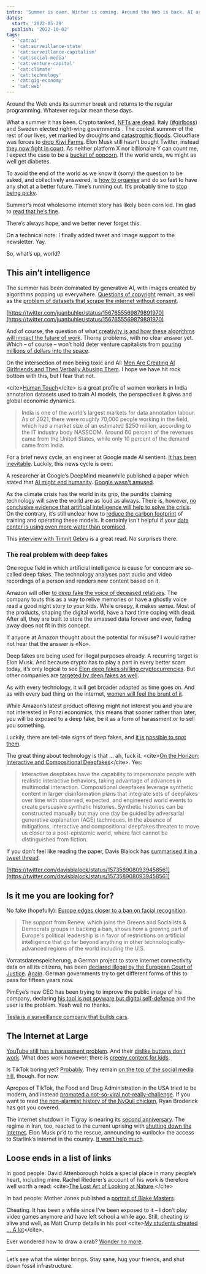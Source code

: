 ```yaml
---
intro: 'Summer is over. Winter is coming. Around the Web is back. AI art, deep fakes, and David Attenborough.'
dates:
  start: '2022-05-29'
  publish: '2022-10-02'
tags:
  - 'cat:ai'
  - 'cat:surveillance-state'
  - 'cat:surveillance-capitalism'
  - 'cat:social-media'
  - 'cat:venture-capital'
  - 'cat:climate'
  - 'cat:technology'
  - 'cat:gig-economy'
  - 'cat:web'
---
```


Around the Web ends its summer break and returns to the regular programming. Whatever regular mean these days.

What a summer it has been. Crypto tanked, [NFTs are dead](https://www.bloomberg.com/news/articles/2022-09-28/nft-volumes-tumble-97-from-2022-highs-as-frenzy-fades-chart). Italy ([\#girlboss](https://theintercept.com/2022/09/26/giorgia-meloni-italy-fascist/)) and Sweden elected right-wing governments . The coolest summer of the rest of our lives, yet marked by droughts and [catastrophic floods](https://www.esa.int/ESA_Multimedia/Images/2022/09/Pakistan_inundated?utm_source=pocket_mylist). Cloudflare was forces to [drop Kiwi Farms](https://www.washingtonpost.com/technology/2022/09/03/cloudflare-drops-kiwifarms/). Elon Musk still hasn’t bought Twitter, instead [they now fight in court](https://www.theverge.com/2022/9/16/23355051/elon-musk-whistleblower-lawsuit-twitter-chaos). As neither platform X nor billionaire Y can count me, I expect the case to be a [bucket of popcorn](https://www.washingtonpost.com/technology/2022/09/30/elon-musk-texts-twitter/). If the world ends, we might as well get diabetes.

To avoid the end of the world as we know it (sorry) the question to be asked, and collectively answered, is [how to organise](https://www.heise.de/tp/features/Lieferketten-sprengen-fuer-das-Klima-7219962.html?wt_mc=rss.red.tp.tp.atom.beitrag.beitrag) and do so fast to have any shot at a better future. Time’s running out. It’s probably time to [stop being picky](https://mobile.twitter.com/oezgeschmoezge/status/1541073635602997250).

Summer’s most wholesome internet story has likely been corn kid. I’m glad to [read that he’s fine](https://www.nytimes.com/2022/09/21/style/corn-kid-tariq-tiktok.html?referringSource=articleShare&smid=nytcore-ios-share).

There’s always hope, and we better never forget this.

On a technical note: I finally added tweet and image support to the newsletter. Yay.

So, what’s up, world?

## This ain’t intelligence

The summer has been dominated by generative AI, with images created by algorithms popping up everywhere. [Questions of copyright](https://venturebeat.com/ai/who-owns-dall-e-images-legal-ai-experts-weigh-in/) remain, as well as the [problem of datasets that scrape the internet without consent](https://www.vice.com/en_us/article/3ad58k/ai-is-probably-using-your-images-and-its-not-easy-to-opt-out).

[https://twitter.com/juanbuhler/status/1567655569879891970](https://twitter.com/juanbuhler/status/1567655569879891970)

And of course, the question of what[ creativity is and how these algorithms will impact the future of work](https://continuations.com/post/689477664364511232/the-meaning-of-machine-creativity). Thorny problems, with no clear answer yet. Which – of course – won’t hold deter venture capitalists from [pouring millions of dollars into the space](https://www.forbes.com/sites/kenrickcai/2022/09/07/stability-ai-funding-round-1-billion-valuation-stable-diffusion-text-to-image/).

On the intersection of men being toxic and AI: [Men Are Creating AI Girlfriends and Then Verbally Abusing Them](https://futurism.com/chatbot-abuse). I hope we have hit rock bottom with this, but I fear that not.

\<cite\>[Human Touch](https://fiftytwo.in/story/human-touch/)\</cite\> is a great profile of women workers in India annotation datasets used to train AI models, the perspectives it gives and global economic dynamics.

> India is one of the world’s largest markets for data annotation labour. As of 2021, there were roughly 70,000 people working in the field, which had a market size of an estimated $250 million, according to the IT industry body NASSCOM. Around 60 percent of the revenues came from the United States, while only 10 percent of the demand came from India.

For a brief news cycle, an engineer at Google made AI sentient. [It has been inevitable](https://www.washingtonpost.com/opinions/2022/06/17/google-ai-ethics-sentient-lemoine-warning/). Luckily, this news cycle is over.

A researcher at Google’s DeepMind meanwhile published a paper which stated that [AI might end humanity](https://www.vice.com/en/article/93aqep/google-deepmind-researcher-co-authors-paper-saying-ai-will-eliminate-humanity). [Google wasn't amused](https://www.vice.com/en/article/88qm5k/deepmind-says-it-had-nothing-to-do-with-research-paper-saying-ai-could-end-humanity).

As the climate crisis has the world in its grip, the pundits claiming technology will save the world are as loud as always. There is, however, [no conclusive evidence that artificial intelligence will help to solve the crisis](https://netzpolitik.org/2021/ki-und-klimawandel-falsche-versprechen/). On the contrary, it’s still unclear how to [reduce the carbon footprint](https://www.nature.com/articles/d41586-022-01983-7) of training and operating these models. It certainly isn't helpful if your [data center is using even more water than promised](https://www.datacenterdynamics.com/en/news/drought-stricken-holland-discovers-microsoft-data-center-slurped-84m-liters-of-drinking-water-last-year/).

This [interview with Timnit Gebru](https://www.getrevue.co/profile/themarkup/issues/building-ethical-artificial-intelligence-1189194) is a great read. No surprises there.

### The real problem with deep fakes

One rogue field in which artificial intelligence is cause for concern are so-called deep fakes. The technology analyses past audio and video recordings of a person and renders new content based on it.

Amazon will offer [to deep fake the voice of deceased relatives](https://gizmodo.com/amazon-alexa-deepfake-grandma-re-mars-demo-machine-lear-1849095743). The company touts this as a way to relive memories or have a ghostly voice read a good night story to your kids. While creepy, it makes sense. Most of the products, shaping the digital world, have a hard time coping with dead. After all, they are built to store the amassed data forever and ever, fading away does not fit in this concept.

If anyone at Amazon thought about the potential for misuse? I would rather not hear that the answer is «No».

Deep fakes are being used for illegal purposes already. A recurring target is Elon Musk. And because crypto has to play a part in every better scam today, it’s only logical to see [Elon deep fakes shilling cryptocurrencies](https://www.bleepingcomputer.com/news/security/elon-musk-deep-fakes-promote-new-bitvex-cryptocurrency-scam/). But other companies are [targeted by deep fakes as well](https://www.theregister.com/2022/09/28/trend_deepfake_video/).

As with every technology, it will get broader adapted as time goes on. And as with every bad thing on the internet, [women will feel the brunt of it](https://www.washingtonpost.com/opinions/2021/03/25/threat-deepfakes-isnt-hypothetical-women-feel-it-every-day/).

While Amazon’s latest product offering might not interest you and you are not interested in Ponzi economics, this means that sooner rather than later, you will be exposed to a deep fake, be it as a form of harassment or to sell you something.

Luckily, there are tell-tale signs of deep fakes, and [it is possible to spot them](https://www.dw.com/en/fact-check-how-do-i-spot-a-deepfake/a-60029650).

The great thing about technology is that … ah, fuck it. \<cite\>[On the Horizon: Interactive and Compositional Deepfakes](https://arxiv.org/abs/2209.01714)\</cite\>. Yes:

> Interactive deepfakes have the capability to impersonate people with realistic interactive behaviors, taking advantage of advances in multimodal interaction. Compositional deepfakes leverage synthetic content in larger disinformation plans that integrate sets of deepfakes over time with observed, expected, and engineered world events to create persuasive synthetic histories. Synthetic histories can be constructed manually but may one day be guided by adversarial generative explanation (AGE) techniques. In the absence of mitigations, interactive and compositional deepfakes threaten to move us closer to a post-epistemic world, where fact cannot be distinguished from fiction.

If you don’t feel like reading the paper, Davis Blalock has [summarised it in a tweet thread](https://twitter.com/davisblalock/status/1573589080939458561).

[https://twitter.com/davisblalock/status/1573589080939458561](https://twitter.com/davisblalock/status/1573589080939458561)

## Is it me you are looking for?

No fake (hopefully): [Europe edges closer to a ban on facial recognition](https://www.politico.eu/article/europe-edges-closer-to-a-ban-on-facial-recognition/).

> The support from Renew, which joins the Greens and Socialists & Democrats groups in backing a ban, shows how a growing part of Europe's political leadership is in favor of restrictions on artificial intelligence that go far beyond anything in other technologically-advanced regions of the world including the U.S.

Vorratsdatenspeicherung, a German project to store internet connectivity data on all its citizens, has been [declared illegal by the European Court of Justice](https://www.theregister.com/2022/09/21/eu_data_retention/). [Again](https://netzpolitik.org/2022/debatte-ueber-vorratsdatenspeicherung-ein-gesetz-das-sie-totes-pferd-nannten/). German governments try to get different forms of this to pass for fifteen years now.

PimEye’s new CEO has been trying to improve the public image of his company, declaring [his tool is not spyware but digital self-defence](https://netzpolitik.org/2022/pimeyes-ceo-the-user-is-the-stalker-not-the-search-engine/) and the user is the problem. Yeah well no thanks.

[Tesla is a surveillance company that builds cars](https://spectrum.ieee.org/tesla-autopilot-data-scope).

## The Internet at Large

[YouTube still has a harassment problem](https://www.washingtonpost.com/technology/2022/09/18/you-tube-mysogyny-women-hate/). And their [dislike buttons don’t work](https://www.theverge.com/2022/9/20/23356434/youtube-dislike-not-interested-buttons-bad-recommendations-mozilla-report). What does work however: there is [creepy content for kids](https://www.theguardian.com/technology/2022/sep/13/unboxing-bad-baby-evil-santa-youtube-swamped-creepy-kids-content?CMP=Share_iOSApp_Other).

Is TikTok boring yet? [Probably](https://www.theverge.com/2022/9/22/23365781/tiktok-youtube-bootleg-ratio-social-platforms-original-content). They remain [on the top of the social media hill](https://nymag.com/intelligencer/2022/09/tiktok-social-media-perils.html), though. For now.

Apropos of TikTok, the Food and Drug Administration in the USA tried to be modern, and instead [promoted a not-so-viral not-really-challenge](https://www.theguardian.com/technology/2022/sep/23/fda-nyquil-chicken-video-tiktok-trends-media). If you want to read [the non-alarmist history of the NyQuil chicken](https://www.garbageday.email/p/no-one-is-actually-boiling-chicken), Ryan Broderick has got you covered.

The internet shutdown in Tigray is nearing its [second anniversary](https://www.context.news/digital-rights/six-million-people-in-the-dark-tigrays-two-year-internet-outage). The regime in Iran, too, reacted to the current uprising with [shutting down the internet](https://www.wired.com/story/iran-protests-2022-internet-shutdown-whatsapp/). Elon Musk pr’d to the rescue, announcing to «unlock» the access to Starlink’s internet in the country. [It won’t help much](https://theintercept.com/2022/09/27/elon-musk-iran-protest-starlink-internet/).

## Loose ends in a list of links

In good people: David Attenborough holds a special place in many people’s heart, including mine. Rachel Riederer’s account of his work is therefore well worth a read: \<cite\>[The Lost Art of Looking at Nature ](https://www.dissentmagazine.org/article/the-lost-art-of-looking-at-nature)\</cite\>

In bad people: Mother Jones published a [portrait of Blake Masters](https://www.motherjones.com/politics/2022/07/blake-masters-peter-thiel-donald-trump-arizona-senate-mark-kelly/).

Cheating. It has been a while since I’ve been exposed to it – I don’t play video games anymore and have left school a while ago. Still, cheating is alive and well, as Matt Crump details in his post \<cite\>[My students cheated … A lot](https://crumplab.com/articles/blog/post_994_5_26_22_cheating/index.html)\</cite\>.

Ever wondered how to draw a crab? [Wonder no more](https://www.tumblr.com/blog/view/franzanth/685477288182267904?source=share).

---

Let’s see what the winter brings. Stay sane, hug your friends, and shut down fossil infrastructure.
